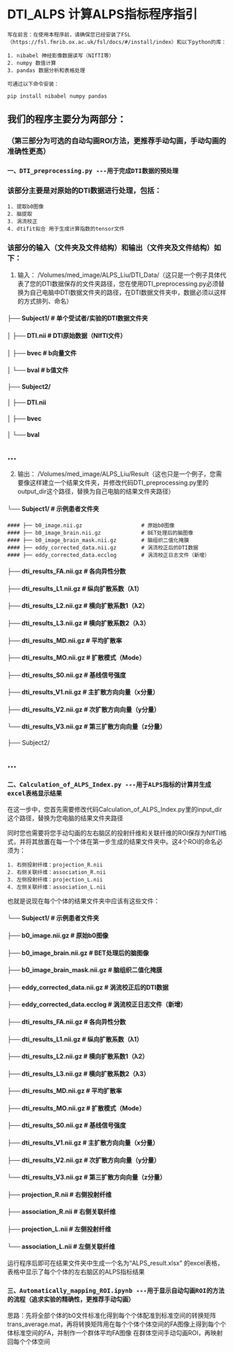 # DTI_ALPS 计算ALPS指标程序指引

`写在前言：在使用本程序前，请确保您已经安装了FSL（https://fsl.fmrib.ox.ac.uk/fsl/docs/#/install/index）和以下python的库：`

    1. ​nibabel 神经影像数据读写（NIfTI等）
    2. ​numpy 数值计算
    3. ​pandas 数据分析和表格处理

`可通过以下命令安装：`

    pip install nibabel numpy pandas
    

## 我们的程序主要分为两部分：
### （第三部分为可选的自动勾画ROI方法，更推荐手动勾画，手动勾画的准确性更高）

### `一、DTI_preprocessing.py ---用于完成DTI数据的预处理`

### 该部分主要是对原始的DTI数据进行处理，包括：
    1. 提取b0图像
    2. 脑提取
    3. 涡流校正
    4. dtifit拟合 用于生成计算指数的tensor文件

### 该部分的输入（文件夹及文件结构）和输出（文件夹及文件结构）如下：
1. 输入：
/Volumes/med_image/ALPS_Liu/DTI_Data/（这只是一个例子具体代表了您的DTI数据保存的文件夹路径，您在使用DTI_preprocessing.py必须替换为自己电脑中DTI数据文件夹的路径，在DTI数据文件夹中，数据必须以这样的方式排列、命名）

#### ├── Subject1/             # 单个受试者/实验的DTI数据文件夹
#### │   ├── DTI.nii    # DTI原始数据（NIfTI文件）
#### │   ├── bvec          # b向量文件
#### │   └── bval          # b值文件

#### ├── Subject2/
#### │   ├── DTI.nii 
#### │   ├── bvec
#### │   └── bval
## ...
2. 输出：
/Volumes/med_image/ALPS_Liu/Result（这也只是一个例子，您需要像这样建立一个结果文件夹，并修改代码DTI_preprocessing.py里的output_dir这个路径，替换为自己电脑的结果文件夹路径）

#### └── Subject1/    # 示例患者文件夹
    #### ├── b0_image.nii.gz                   # 原始b0图像
    #### ├── b0_image_brain.nii.gz             # BET处理后的脑图像
    #### ├── b0_image_brain_mask.nii.gz        # 脑组织二值化掩膜
    #### ├── eddy_corrected_data.nii.gz        # 涡流校正后的DTI数据
    #### ├── eddy_corrected_data.ecclog        # 涡流校正日志文件（新增）
   ####  ├── dti_results_FA.nii.gz             # 各向异性分数
  ####   ├── dti_results_L1.nii.gz             # 纵向扩散系数（λ1）
   ####  ├── dti_results_L2.nii.gz             # 横向扩散系数1（λ2）
   ####  ├── dti_results_L3.nii.gz             # 横向扩散系数2（λ3）
   ####  ├── dti_results_MD.nii.gz             # 平均扩散率
   ####  ├── dti_results_MO.nii.gz             # 扩散模式（Mode）
   ####  ├── dti_results_S0.nii.gz             # 基线信号强度
   ####  ├── dti_results_V1.nii.gz             # 主扩散方向向量（x分量）
   ####  ├── dti_results_V2.nii.gz             # 次扩散方向向量（y分量）
  ####   └── dti_results_V3.nii.gz             # 第三扩散方向向量（z分量）

├── Subject2/
## ...

### `二、Calculation_of_ALPS_Index.py ---用于ALPS指标的计算并生成excel表格显示结果`

在这一步中，您首先需要修改代码Calculation_of_ALPS_Index.py里的input_dir这个路径，替换为您电脑的结果文件夹路径

同时您也需要将您手动勾画的左右脑区的投射纤维和关联纤维的ROI保存为NIfTI格式，并将其放置在每一个个体在第一步生成的结果文件夹中。这4个ROI的命名必须为：

    1. 右侧投射纤维：projection_R.nii
    2. 右侧关联纤维：association_R.nii
    3. 左侧投射纤维：projection_L.nii
    4. 左侧关联纤维：association_L.nii

也就是说现在每个个体的结果文件夹中应该有这些文件：
#### └── Subject1/    # 示例患者文件夹
  ####   ├── b0_image.nii.gz                   # 原始b0图像
   ####  ├── b0_image_brain.nii.gz             # BET处理后的脑图像
  ####   ├── b0_image_brain_mask.nii.gz        # 脑组织二值化掩膜
   ####  ├── eddy_corrected_data.nii.gz        # 涡流校正后的DTI数据
   ####  ├── eddy_corrected_data.ecclog        # 涡流校正日志文件（新增）
  ####   ├── dti_results_FA.nii.gz             # 各向异性分数
  ####   ├── dti_results_L1.nii.gz             # 纵向扩散系数（λ1）
   ####  ├── dti_results_L2.nii.gz             # 横向扩散系数1（λ2）
   ####  ├── dti_results_L3.nii.gz             # 横向扩散系数2（λ3）
  ####   ├── dti_results_MD.nii.gz             # 平均扩散率
 ####    ├── dti_results_MO.nii.gz             # 扩散模式（Mode）
  ####   ├── dti_results_S0.nii.gz             # 基线信号强度
  ####   ├── dti_results_V1.nii.gz             # 主扩散方向向量（x分量）
  ####   ├── dti_results_V2.nii.gz             # 次扩散方向向量（y分量）
  ####   └── dti_results_V3.nii.gz             # 第三扩散方向向量（z分量）
  ####   ├── projection_R.nii                 # 右侧投射纤维
  ####   ├── association_R.nii                # 右侧关联纤维
   ####  ├── projection_L.nii                 # 左侧投射纤维
   ####  └── association_L.nii                # 左侧关联纤维

运行程序后即可在结果文件夹中生成一个名为“ALPS_result.xlsx” 的excel表格，表格中显示了每个个体的左右脑区的ALPS指标结果

### `三、Automatically_mapping_ROI.ipynb ---用于显示自动勾画ROI的方法的流程（追求实验的精确性，更推荐手动勾画）`

思路：先将全部个体的b0文件标准化得到每个个体配准到标准空间的转换矩阵trans_average.mat，再将转换矩阵用在每个个体个体空间的FA图像上得到每个个体标准空间的FA，并制作一个群体平均FA图像
在群体空间手动勾画ROI，再映射回每个个体空间
